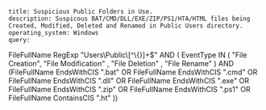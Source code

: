 ```
title: Suspicious Public Folders in Use.
description: Suspicous BAT/CMD/DLL/EXE/ZIP/PS1/HTA/HTML files being Created, Modified, Deleted and Renamed in Public Users directory.
operating_system: Windows
query:                  
```
FileFullName RegExp "Users\\Public\\[^\\\{\}]+$" AND ( EventType IN ( "File Creation", "File Modification" , "File Deletion" , "File Rename" ) AND (FileFullName EndsWithCIS ".bat" OR FileFullName EndsWithCIS ".cmd" OR FileFullName EndsWithCIS ".dll" OR FileFullName EndsWithCIS ".exe" OR FileFullName EndsWithCIS ".zip" OR FileFullName EndsWithCIS ".ps1" OR FileFullName ContainsCIS ".ht" ))
```
```

